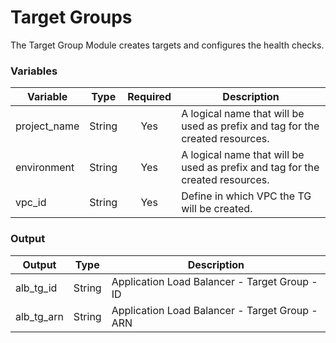 # Target Groups
The Target Group Module creates targets and configures the health checks.

### Variables

| Variable     | Type         | Required     | Description  |
| ------------ | :----------: | :----------: | ------------ |
| project_name       | String | Yes | A logical name that will be used as prefix and tag for the created resources. |
| environment        | String | Yes | A logical name that will be used as prefix and tag for the created resources. |
| vpc_id             | String | Yes | Define in which VPC the TG will be created. |

### Output

| Output       | Type         |  Description  |
| ------------ | :----------: |  ------------ |
| alb_tg_id   | String | Application Load Balancer - Target Group - ID |
| alb_tg_arn  | String | Application Load Balancer - Target Group - ARN |
